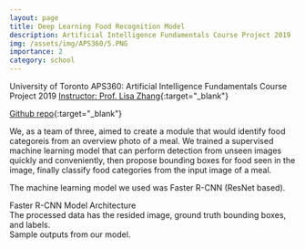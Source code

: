 ```yaml
---
layout: page
title: Deep Learning Food Recognition Model
description: Artificial Intelligence Fundamentals Course Project 2019
img: /assets/img/APS360/5.PNG
importance: 2
category: school
---
```


University of Toronto
APS360: Artificial Intelligence Fundamentals Course Project 2019
[Instructor: Prof. Lisa Zhang](http://www.lisazhang.ca/){:target="\_blank"} 

[Github repo](https://github.com/thomas-enxuli/Deep-Learning-Food-Detection-Model){:target="\_blank"} 

We, as a team of three, aimed to create a module that would identify food categoreis from an overview photo of a meal. We trained a supervised machine learning model that can perform detection from unseen images quickly and conveniently, then propose bounding boxes for food seen in the image, finally classify food categories from the input image of a meal.

The machine learning model we used was Faster R-CNN (ResNet based).

<div class="row">
    <div class="col-sm mt-3 mt-md-0">
        <img class="img-fluid rounded z-depth-1" src="{{ '/assets/img/APS360/3.PNG' | relative_url }}" alt="" title="example image"/>
    </div>
</div>
<div class="caption">
    Faster R-CNN Model Architecture
</div>

<div class="row">
    <div class="col-sm mt-3 mt-md-0">
        <img class="img-fluid rounded z-depth-1" src="{{ '/assets/img/APS360/4.PNG' | relative_url }}" alt="" title="example image"/>
    </div>
</div>
<div class="caption">
    The processed data has the resided image, ground truth bounding boxes, and labels.
</div>

<div class="row justify-content-sm-center">
    <div class="col-sm-8 mt-3 mt-md-0">
        <img class="img-fluid rounded z-depth-1" src="{{ '/assets/img/APS360/1.PNG' | relative_url }}" alt="" title="example image"/>
    </div>
    <div class="col-sm-4 mt-3 mt-md-0">
        <img class="img-fluid rounded z-depth-1" src="{{ '/assets/img/APS360/2.PNG' | relative_url }}" alt="" title="example image"/>
    </div>
</div>
<div class="caption">
    Sample outputs from our model.
</div>
